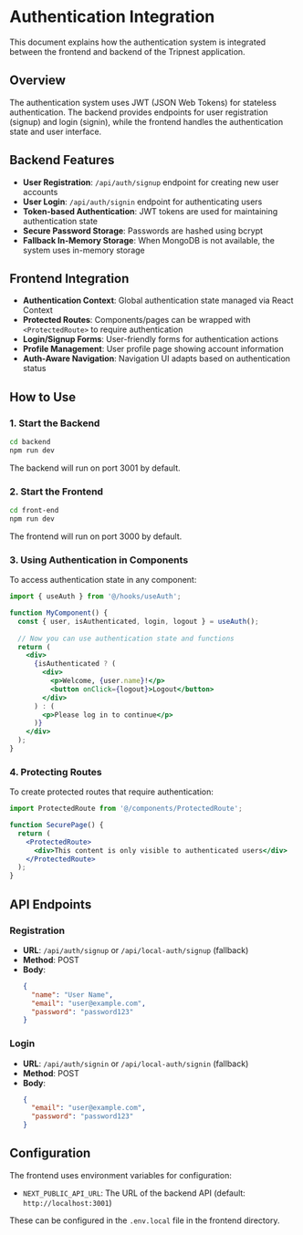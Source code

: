 # Authentication Integration

This document explains how the authentication system is integrated between the frontend and backend of the Tripnest application.

## Overview

The authentication system uses JWT (JSON Web Tokens) for stateless authentication. The backend provides endpoints for user registration (signup) and login (signin), while the frontend handles the authentication state and user interface.

## Backend Features

- **User Registration**: `/api/auth/signup` endpoint for creating new user accounts
- **User Login**: `/api/auth/signin` endpoint for authenticating users
- **Token-based Authentication**: JWT tokens are used for maintaining authentication state
- **Secure Password Storage**: Passwords are hashed using bcrypt
- **Fallback In-Memory Storage**: When MongoDB is not available, the system uses in-memory storage

## Frontend Integration

- **Authentication Context**: Global authentication state managed via React Context
- **Protected Routes**: Components/pages can be wrapped with `<ProtectedRoute>` to require authentication
- **Login/Signup Forms**: User-friendly forms for authentication actions
- **Profile Management**: User profile page showing account information
- **Auth-Aware Navigation**: Navigation UI adapts based on authentication status

## How to Use

### 1. Start the Backend

```bash
cd backend
npm run dev
```

The backend will run on port 3001 by default.

### 2. Start the Frontend

```bash
cd front-end
npm run dev
```

The frontend will run on port 3000 by default.

### 3. Using Authentication in Components

To access authentication state in any component:

```jsx
import { useAuth } from '@/hooks/useAuth';

function MyComponent() {
  const { user, isAuthenticated, login, logout } = useAuth();
  
  // Now you can use authentication state and functions
  return (
    <div>
      {isAuthenticated ? (
        <div>
          <p>Welcome, {user.name}!</p>
          <button onClick={logout}>Logout</button>
        </div>
      ) : (
        <p>Please log in to continue</p>
      )}
    </div>
  );
}
```

### 4. Protecting Routes

To create protected routes that require authentication:

```jsx
import ProtectedRoute from '@/components/ProtectedRoute';

function SecurePage() {
  return (
    <ProtectedRoute>
      <div>This content is only visible to authenticated users</div>
    </ProtectedRoute>
  );
}
```

## API Endpoints

### Registration

- **URL**: `/api/auth/signup` or `/api/local-auth/signup` (fallback)
- **Method**: POST
- **Body**:
  ```json
  {
    "name": "User Name",
    "email": "user@example.com",
    "password": "password123"
  }
  ```

### Login

- **URL**: `/api/auth/signin` or `/api/local-auth/signin` (fallback)
- **Method**: POST
- **Body**:
  ```json
  {
    "email": "user@example.com",
    "password": "password123"
  }
  ```

## Configuration

The frontend uses environment variables for configuration:

- `NEXT_PUBLIC_API_URL`: The URL of the backend API (default: `http://localhost:3001`)

These can be configured in the `.env.local` file in the frontend directory. 